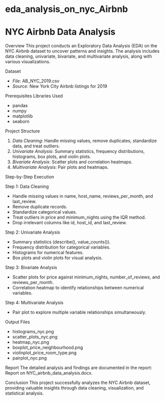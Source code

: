 # eda_analysis_on_nyc_Airbnb
# NYC Airbnb Data Analysis

Overview
This project conducts an Exploratory Data Analysis (EDA) on the NYC Airbnb dataset to uncover patterns and insights. The analysis includes data cleaning, univariate, bivariate, and multivariate analysis, along with various visualizations.

Dataset
- *File*: AB_NYC_2019.csv
- *Source*: New York City Airbnb listings for 2019

Prerequisites
Libraries Used
- pandas
- numpy
- matplotlib
- seaborn

 Project Structure
1. *Data Cleaning*: Handle missing values, remove duplicates, standardize data, and treat outliers.
2. *Univariate Analysis*: Summary statistics, frequency distributions, histograms, box plots, and violin plots.
3. *Bivariate Analysis*: Scatter plots and correlation heatmaps.
4. *Multivariate Analysis*: Pair plots and heatmaps.

Step-by-Step Execution

 Step 1: Data Cleaning
- Handle missing values in name, host_name, reviews_per_month, and last_review.
- Remove duplicate records.
- Standardize categorical values.
- Treat outliers in price and minimum_nights using the IQR method.
- Drop irrelevant columns like id, host_id, and last_review.

 Step 2: Univariate Analysis
- Summary statistics (describe(), value_counts()).
- Frequency distribution for categorical variables.
- Histograms for numerical features.
- Box plots and violin plots for visual analysis.

Step 3: Bivariate Analysis
- Scatter plots for price against minimum_nights, number_of_reviews, and reviews_per_month.
- Correlation heatmap to identify relationships between numerical variables.

Step 4: Multivariate Analysis
- Pair plot to explore multiple variable relationships simultaneously.

Output Files
- histograms_nyc.png
- scatter_plots_nyc.png
- heatmap_nyc.png
- boxplot_price_neighbourhood.png
- violinplot_price_room_type.png
- pairplot_nyc.png
  
Report
The detailed analysis and findings are documented in the report:
Report on NYC_airbnb_data_analysis.docx.


Conclusion
This project successfully analyzes the NYC Airbnb dataset, providing valuable insights through data cleaning, visualization, and statistical analysis.
